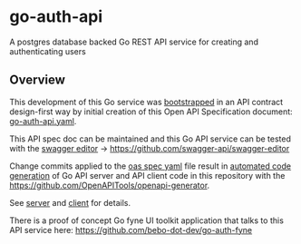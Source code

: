 # go-auth-api

A postgres database backed Go REST API service for creating and authenticating users

## Overview
This development of this Go service was [bootstrapped](https://github.com/bebo-dot-dev/go-auth-api/blob/main/.github/workflows/workflow_actions.yml) in an API contract design-first way by initial creation of this Open API Specification document: [go-auth-api.yaml](https://github.com/bebo-dot-dev/go-auth-api/blob/main/oas_spec_definition/go-auth-api.yaml).

This API spec doc can be maintained and this Go API service can be tested with the [swagger editor](https://editor.swagger.io/) -> https://github.com/swagger-api/swagger-editor

Change commits applied to the [oas spec yaml](https://github.com/bebo-dot-dev/go-auth-api/blob/main/oas_spec_definition/go-auth-api.yaml) file result in [automated code generation](https://github.com/OpenAPITools/openapi-generator) of Go API server and API client code in this repository with the https://github.com/OpenAPITools/openapi-generator.

See [server](https://github.com/bebo-dot-dev/go-auth-api/tree/main/server) and [client](https://github.com/bebo-dot-dev/go-auth-api/tree/main/client) for details.

There is a proof of concept Go fyne UI toolkit application that talks to this API service here: https://github.com/bebo-dot-dev/go-auth-fyne
